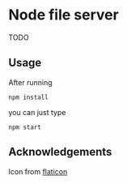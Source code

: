 # Node file server

TODO

## Usage 

After running 

```shell
npm install
```
you can just type

```shell
npm start
```

## Acknowledgements

Icon from [flaticon](https://www.flaticon.com/free-icon/cloud-computing_3942578)